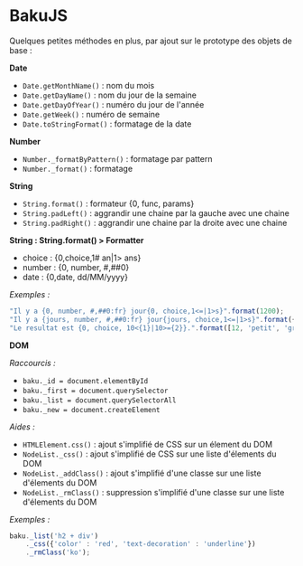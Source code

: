 # BakuJS
Quelques petites méthodes en plus, par ajout sur le prototype des objets de base :

**Date**
- <code>Date.getMonthName()</code> : nom du mois
- <code>Date.getDayName()</code>  : nom du jour de la semaine
- <code>Date.getDayOfYear()</code>  : numéro du jour de l'année
- <code>Date.getWeek()</code>  : numéro de semaine
- <code>Date.toStringFormat()</code>  : formatage de la date
 
**Number**
- <code>Number._formatByPattern()</code>  : formatage par pattern
- <code>Number._format()</code>  : formatage

**String**
- <code>String.format()</code> : formateur {0, func, params} 
- <code>String.padLeft()</code> : aggrandir une chaine par la gauche avec une chaine
- <code>String.padRight()</code> : aggrandir une chaine par la droite avec une chaine

**String : String.format() > Formatter**
- choice : {0,choice,1# an|1> ans}
- number : {0, number, #,##0}
- date : {0,date, dd/MM/yyyy}

_Exemples :_
```js
"Il y a {0, number, #,##0:fr} jour{0, choice,1<=|1>s}".format(1200);                 // Il y a 1 200 jours
"Il y a {jours, number, #,##0:fr} jour{jours, choice,1<=|1>s}".format({jours : 1});  // Il y a 1 jour
"Le resultat est {0, choice, 10<{1}|10>={2}}.".format([12, 'petit', 'grand']);       // Le resultat est grand.
```

**DOM**

_Raccourcis :_
- <code>baku._id = document.elementById</code>
- <code>baku._first = document.querySelector</code>
- <code>baku._list = document.querySelectorAll</code>
- <code>baku._new = document.createElement</code>

_Aides :_
- <code>HTMLElement.css()</code> : ajout s'implifié de CSS sur un élement du DOM
- <code>NodeList._css()</code> : ajout s'implifié de CSS sur une liste d'élements du DOM
- <code>NodeList._addClass()</code> : ajout s'implifié d'une classe sur une liste d'élements du DOM
- <code>NodeList._rmClass()</code> : suppression s'implifié d'une classe sur une liste d'élements du DOM

_Exemples :_
```js
baku._list('h2 + div')
    ._css({'color' : 'red', 'text-decoration' : 'underline'})
    ._rmClass('ko');
```
